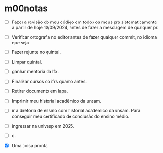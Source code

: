 # m00notas

- [ ] Fazer a revisão do meu código em todos os meus prs sistematicamente a partir de hoje 10/09/2024, antes de fazer a mesclagem de qualquer pr.
- [ ] Verificar ortografia no editor antes de fazer qualquer commit, no idioma que seja.
- [ ] Fazer rejunte no quintal.
- [ ] Limpar quintal.
- [ ] ganhar mentoria da lfx.
- [ ] Finalizar cursos do ifrs quanto antes.
- [ ] Retirar documento em lapa.
- [ ] Imprimir meu historial acadêmico da unsam.
- [ ] ir à diretoria de ensino com historial acadêmico da unsam. Para conseguir meu certificado de conclusão do ensino médio.
- [ ] ingressar na univesp em 2025.
- [ ] c. 
- [x] Uma coisa pronta.
      
